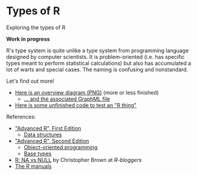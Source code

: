 # Types of R

Exploring the types of R

**Work in progress**

R's type system is quite unlike a type system from programming language designed by computer scientists.
It is problem-oriented (i.e. has specific types meant to perform statistical calculations) but also has accumulated 
a lot of warts and special cases. The naming is confusing and nonstandard.

Let's find out more!

- [Here is an overview diagram (PNG)](https://raw.githubusercontent.com/dtonhofer/rstudio_coding/master/types_of_R/R_Types.png) (more or less finished)
   - [... and the associated GraphML file](https://raw.githubusercontent.com/dtonhofer/rstudio_coding/master/types_of_R/R_Types.graphml)
- [Here is some unfinished code to test an "R thing"](https://raw.githubusercontent.com/dtonhofer/rstudio_coding/master/types_of_R/jungle.r)

References:


- ["Advanced R", First Edition](http://adv-r.had.co.nz)
  - [Data structures](http://adv-r.had.co.nz/Data-structures.html)
- ["Advanced R", Second Edition](https://adv-r.hadley.nz/)
  - [Object-oriented programming](https://adv-r.hadley.nz/oo.html)
  - [Base types](https://adv-r.hadley.nz/base-types.html)
- [R: NA vs NULL](https://www.r-bloggers.com/r-na-vs-null/) by Christopher Brown at _R-bloggers_
- [The R manuals](https://cran.r-project.org/manuals.html)

